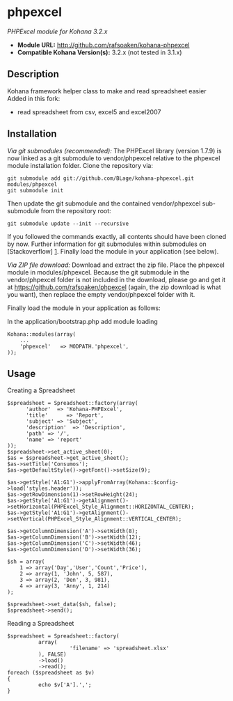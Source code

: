 # phpexcel

*PHPExcel module for Kohana 3.2.x*

- **Module URL:** <http://github.com/rafsoaken/kohana-phpexcel>
- **Compatible Kohana Version(s):** 3.2.x (not tested in 3.1.x)

## Description

Kohana framework helper class to make and read spreadsheet easier
Added in this fork:
- read spreadsheet from csv, excel5 and excel2007

## Installation



*Via git submodules (recommended):*
The PHPExcel library (version 1.7.9) is now linked as a git submodule to vendor/phpexcel relative to the phpexcel module installation folder.
Clone the repository via:

    git submodule add git://github.com/BLage/kohana-phpexcel.git modules/phpexcel
    git submodule init

Then update the git submodule and the contained vendor/phpexcel sub-submodule from the repository root:

    git submodule update --init --recursive

If you followed the commands exactly, all contents should have been cloned by now. Further information for git submodules within submodules on [Stackoverflow] [1].
Finally load the module in your application (see below).

*Via ZIP file download:*
Download and extract the zip file. Place the phpexcel module in modules/phpexcel.
Because the git submodule in the vendor/phpexcel folder is not included in the download, please go and get it at
<https://github.com/rafsoaken/phpexcel> (again, the zip download is what you want), then replace the empty vendor/phpexcel folder with it.

Finally load the module in your application as follows:

In the application/bootstrap.php add module loading
    
    Kohana::modules(array(
        ...
        'phpexcel'   => MODPATH.'phpexcel',
    ));

## Usage

Creating a Spreadsheet

    $spreadsheet = Spreadsheet::factory(array(
          'author'  => 'Kohana-PHPExcel',
          'title'      => 'Report',
          'subject' => 'Subject',
          'description'  => 'Description',
          'path' => '/',
          'name' => 'report'
    ));
    $spreadsheet->set_active_sheet(0);
    $as = $spreadsheet->get_active_sheet();
    $as->setTitle('Consumos');
    $as->getDefaultStyle()->getFont()->setSize(9);

    $as->getStyle('A1:G1')->applyFromArray(Kohana::$config->load('styles.header'));
    $as->getRowDimension(1)->setRowHeight(24);
    $as->getStyle('A1:G1')->getAlignment()->setHorizontal(PHPExcel_Style_Alignment::HORIZONTAL_CENTER);
    $as->getStyle('A1:G1')->getAlignment()->setVertical(PHPExcel_Style_Alignment::VERTICAL_CENTER);

    $as->getColumnDimension('A')->setWidth(8);
    $as->getColumnDimension('B')->setWidth(12);
    $as->getColumnDimension('C')->setWidth(46);
    $as->getColumnDimension('D')->setWidth(36);
    
    $sh = array(
    	1 => array('Day','User','Count','Price'),
    	2 => array(1, 'John', 5, 587),
    	3 => array(2, 'Den', 3, 981),
    	4 => array(3, 'Anny', 1, 214)
    );
    
    $spreadsheet->set_data($sh, false);
    $spreadsheet->send();

Reading a Spreadsheet

    $spreadsheet = Spreadsheet::factory(
              array(
                        'filename' => 'spreadsheet.xlsx'
              ), FALSE)
              ->load()
              ->read();
    foreach ($spreadsheet as $v)
    {
              echo $v['A'].',';
    }

[1]: http://stackoverflow.com/questions/1535524/git-submodule-inside-of-a-submodule        "Stackoverflow"
